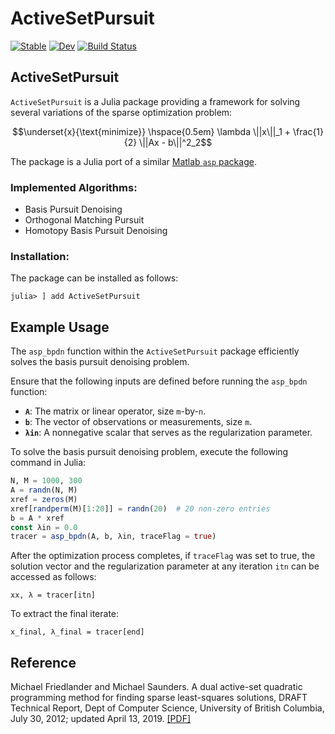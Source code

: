 # ActiveSetPursuit

[![Stable](https://img.shields.io/badge/docs-stable-blue.svg)](https://MPF-Optimization-Laboratory.github.io/ActiveSetPursuit.jl/stable/)
[![Dev](https://img.shields.io/badge/docs-dev-blue.svg)](https://MPF-Optimization-Laboratory.github.io/ActiveSetPursuit.jl/dev/)
[![Build Status](https://github.com/MPF-Optimization-Laboratory/ActiveSetPursuit.jl/actions/workflows/CI.yml/badge.svg?branch=main)](https://github.com/MPF-Optimization-Laboratory/ActiveSetPursuit.jl/actions/workflows/CI.yml?query=branch%3Amain)


## ActiveSetPursuit

`ActiveSetPursuit` is a Julia package providing a framework for solving several variations of the sparse optimization problem:

$$\underset{x}{\text{minimize}} \hspace{0.5em}  \lambda \||x\||_1 + \frac{1}{2} \||Ax - b\||^2_2$$

The package is a Julia port of a similar [Matlab `asp` package](https://github.com/MPF-Optimization-Laboratory/asp). 

### Implemented Algorithms:
- Basis Pursuit Denoising
- Orthogonal Matching Pursuit
- Homotopy Basis Pursuit Denoising

### Installation:

The package can be installed as follows:
```jlcon
julia> ] add ActiveSetPursuit
```


## Example Usage

The `asp_bpdn` function within the `ActiveSetPursuit` package efficiently solves the basis pursuit denoising problem.

Ensure that the following inputs are defined before running the `asp_bpdn` function:
- **`A`**: The matrix or linear operator, size `m`-by-`n`.
- **`b`**: The vector of observations or measurements, size `m`.
- **`λin`**: A nonnegative scalar that serves as the regularization parameter.

To solve the basis pursuit denoising problem, execute the following command in Julia:

```julia
N, M = 1000, 300
A = randn(N, M)
xref = zeros(M)
xref[randperm(M)[1:20]] = randn(20)  # 20 non-zero entries
b = A * xref
const λin = 0.0
tracer = asp_bpdn(A, b, λin, traceFlag = true)
```
After the optimization process completes, if `traceFlag` was set to true, the solution vector and the regularization parameter at any iteration `itn` can be accessed as follows:


```jlcon
xx, λ = tracer[itn]
```
To extract the final iterate:

 ```jlcon
x_final, λ_final = tracer[end]
```

## Reference 

Michael Friedlander and Michael Saunders. A dual active-set quadratic programming method for finding sparse least-squares solutions, DRAFT Technical Report, Dept of Computer Science, University of British Columbia, July 30, 2012; updated April 13, 2019.  [[PDF]](https://friedlander.io/files/pdf/bpprimal.pdf)
